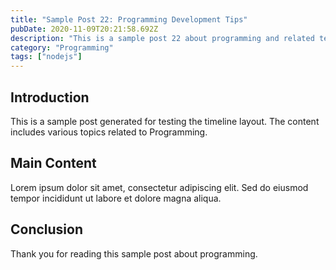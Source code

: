 ```yaml
---
title: "Sample Post 22: Programming Development Tips"
pubDate: 2020-11-09T20:21:58.692Z
description: "This is a sample post 22 about programming and related technologies. Learn about best practices and modern development techniques."
category: "Programming"
tags: ["nodejs"]
---
```


## Introduction

This is a sample post generated for testing the timeline layout. The content includes various topics related to Programming.

## Main Content

Lorem ipsum dolor sit amet, consectetur adipiscing elit. Sed do eiusmod tempor incididunt ut labore et dolore magna aliqua.

## Conclusion

Thank you for reading this sample post about programming.
